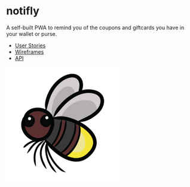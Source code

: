 # notifly

A self-built PWA to remind you of the coupons and giftcards you have in your wallet or purse.


- [User Stories](./docs/user-stories.md)
- [Wireframes](./docs/wireframes)
- [API](./api/readme.md)

<img src="/app/src/media/images/coupy.png">
